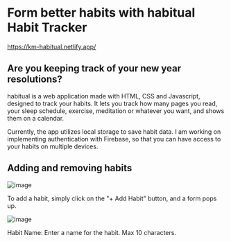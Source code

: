 # Form better habits with habitual Habit Tracker
https://km-habitual.netlify.app/

## Are you keeping track of your new year resolutions? 

habitual is a web application made with HTML, CSS and Javascript, designed to track your habits.
It lets you track how many pages you read, your sleep schedule, exercise, meditation or whatever you want, and shows them on a calendar.

Currently, the app utilizes local storage to save habit data.
I am working on implementing authentication with Firebase, so that you can have access to your habits on multiple devices.

## Adding and removing habits
![image](https://github.com/KevinMolid/HabitTracker/assets/97530324/3e50df66-1888-4347-bdbc-b26844d3c3ef)

To add a habit, simply click on the "+ Add Habit" button, and a form pops up.

![image](https://github.com/KevinMolid/HabitTracker/assets/97530324/4729205d-52fd-486c-bacd-06d330727782)

Habit Name: Enter a name for the habit. Max 10 characters.

